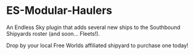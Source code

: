 # ES-Modular-Haulers
An Endless Sky plugin that adds several new ships to the Southbound Shipyards roster (and soon... Fleets!).

Drop by your local Free Worlds affiliated shipyard to purchase one today!
